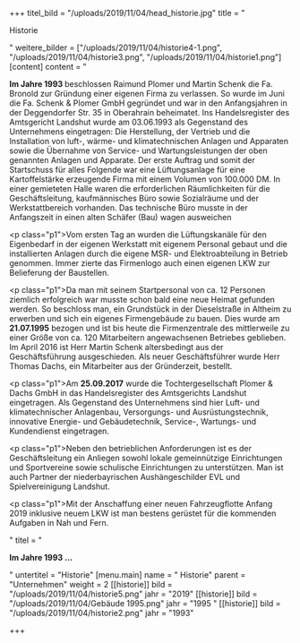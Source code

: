 +++
titel_bild = "/uploads/2019/11/04/head_historie.jpg"
title = "<p>Historie</p>"
weitere_bilder = ["/uploads/2019/11/04/historie4-1.png", "/uploads/2019/11/04/historie3.png", "/uploads/2019/11/04/historie1.png"]
[content]
content = "<p><strong>Im Jahre 1993 </strong>beschlossen Raimund Plomer und Martin Schenk die Fa. Bronold zur Gründung einer eigenen Firma zu verlassen. So wurde im Juni die Fa. Schenk &amp; Plomer GmbH gegründet und war in den Anfangsjahren in der Deggendorfer Str. 35 in Oberahrain beheimatet. Ins Handelsregister des Amtsgericht Landshut wurde am 03.06.1993 als Gegenstand des Unternehmens eingetragen: Die Herstellung, der Vertrieb und die Installation von luft-, wärme- und klimatechnischen Anlagen und Apparaten sowie die Übernahme von Service- und Wartungsleistungen der oben genannten Anlagen und Apparate. Der erste Auftrag und somit der Startschuss für alles Folgende war eine Lüftungsanlage für eine Kartoffelstärke erzeugende Firma mit einem Volumen von 100.000 DM. In einer gemieteten Halle waren die erforderlichen Räumlichkeiten für die Geschäftsleitung, kaufmännisches Büro sowie Sozialräume und der Werkstattbereich vorhanden. Das technische Büro musste in der Anfangszeit in einen alten Schäfer (Bau) wagen ausweichen</p><p class=\"p1\">Vom ersten Tag an wurden die Lüftungskanäle für den Eigenbedarf in der eigenen Werkstatt mit eigenem Personal gebaut und die installierten Anlagen durch die eigene MSR- und Elektroabteilung in Betrieb genommen. Immer zierte das Firmenlogo auch einen eigenen LKW zur Belieferung der Baustellen.</p><p class=\"p1\">Da man mit seinem Startpersonal von ca. 12 Personen ziemlich erfolgreich war musste schon bald eine neue Heimat gefunden werden. So beschloss man, ein Grundstück in der Dieselstraße in Altheim zu erwerben und sich ein eigenes Firmengebäude zu bauen. Dies wurde am <strong>21.07.1995</strong> bezogen und ist bis heute die Firmenzentrale des mittlerweile zu einer Größe von ca. 120 Mitarbeitern angewachsenen Betriebes geblieben. Im April 2016 ist Herr Martin Schenk altersbedingt aus der Geschäftsführung ausgeschieden. Als neuer Geschäftsführer wurde Herr Thomas Dachs, ein Mitarbeiter aus der Gründerzeit, bestellt.</p><p class=\"p1\">Am <strong>25.09.2017</strong> wurde die Tochtergesellschaft Plomer &amp; Dachs GmbH in das Handelsregister des Amtsgerichts Landshut eingetragen. Als Gegenstand des Unternehmens sind hier Luft- und klimatechnischer Anlagenbau, Versorgungs- und Ausrüstungstechnik, innovative Energie- und Gebäudetechnik, Service-, Wartungs- und Kundendienst eingetragen.</p><p class=\"p1\">Neben den betrieblichen Anforderungen ist es der Geschäftsleitung ein Anliegen sowohl lokale gemeinnützige Einrichtungen und Sportvereine sowie schulische Einrichtungen zu unterstützen. Man ist auch Partner der niederbayrischen Aushängeschilder EVL und Spielvereinigung Landshut.</p><p class=\"p1\">Mit der Anschaffung einer neuen Fahrzeugflotte Anfang 2019 inklusive neuem LKW ist man bestens gerüstet für die kommenden Aufgaben in Nah und Fern.</p>"
titel = "<p><strong>Im Jahre 1993 ...</strong></p>"
untertitel = "Historie"
[menu.main]
name = " Historie"
parent = "Unternehmen"
weight = 2
[[historie]]
bild = "/uploads/2019/11/04/historie5.png"
jahr = "2019"
[[historie]]
bild = "/uploads/2019/11/04/Gebäude 1995.png"
jahr = "1995 "
[[historie]]
bild = "/uploads/2019/11/04/historie2.png"
jahr = "1993"

+++
